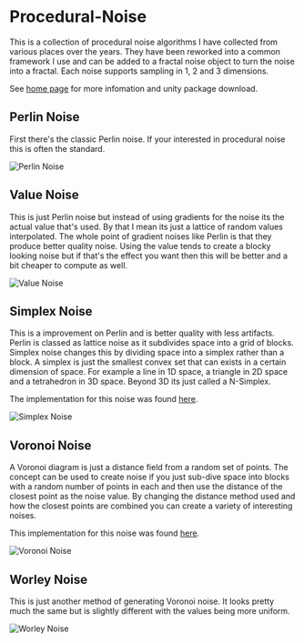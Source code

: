 # Procedural-Noise

This is a collection of procedural noise algorithms I have collected from various places over the years. They have been reworked into a common framework I use and can be added to a fractal noise object to turn the noise into a fractal. Each noise supports sampling in 1, 2 and 3 dimensions.

See [home page](https://www.digital-dust.com/single-post/2017/03/14/Procedural-noise-in-Unity) for more infomation and unity package download.

## Perlin Noise

First there's the classic Perlin noise. If your interested in procedural noise this is often the standard.

![Perlin Noise](https://static.wixstatic.com/media/1e04d5_ec27afe6b0ec4bf7ae51672888e4c214~mv2.png/v1/fill/w_275,h_275,al_c,usm_0.66_1.00_0.01/1e04d5_ec27afe6b0ec4bf7ae51672888e4c214~mv2.png)

## Value Noise

This is just Perlin noise but instead of using gradients for the noise its the actual value that's used. By that I mean its just a lattice of random values interpolated. The whole point of gradient noises like Perlin is that they produce better quality noise. Using the value tends to create a blocky looking noise but if that's the effect you want then this will be better and a bit cheaper to compute as well.

![Value Noise](https://static.wixstatic.com/media/1e04d5_b893fbaf53bd439bba5d9feb3a6f9636~mv2.png/v1/fill/w_275,h_275,al_c,usm_0.66_1.00_0.01/1e04d5_b893fbaf53bd439bba5d9feb3a6f9636~mv2.png)

## Simplex Noise

This is a improvement on Perlin and is better quality with less artifacts. Perlin is classed as lattice noise as it subdivides space into a grid of blocks. Simplex noise changes this by dividing space into a simplex rather than a block. A simplex is just the smallest convex set that can exists in a certain dimension of space. For example a line in 1D space, a triangle in 2D space and a tetrahedron in 3D space. Beyond 3D its just called a N-Simplex.

The implementation for this noise was found [here](http://staffwww.itn.liu.se/~stegu/aqsis/aqsis-newnoise/).

![Simplex Noise](https://static.wixstatic.com/media/1e04d5_ed63deb128a8422bba2b7acf03cff84c~mv2.png/v1/fill/w_275,h_275,al_c,usm_0.66_1.00_0.01/1e04d5_ed63deb128a8422bba2b7acf03cff84c~mv2.png)

## Voronoi Noise

A Voronoi diagram is just a distance field from a random set of points. The concept can be used to create noise if you just sub-dive space into blocks with a random number of points in each and then use the distance of the closest point as the noise value. By changing the distance method used and how the closest points are combined you can create a variety of interesting noises.

This implementation for this noise was found [here](https://aftbit.com/cell-noise-2/).

![Voronoi Noise](https://static.wixstatic.com/media/1e04d5_8804faa39b2c454dbbaa586f46eaa6af~mv2.png/v1/fill/w_275,h_275,al_c,usm_0.66_1.00_0.01/1e04d5_8804faa39b2c454dbbaa586f46eaa6af~mv2.png)

## Worley Noise

This is just another method of generating Voronoi noise. It looks pretty much the same but is slightly different with the values being more uniform.

![Worley Noise](https://static.wixstatic.com/media/1e04d5_92e6d17b7d1f4dfaa717d66207875539~mv2.png/v1/fill/w_275,h_275,al_c,usm_0.66_1.00_0.01/1e04d5_92e6d17b7d1f4dfaa717d66207875539~mv2.png)
